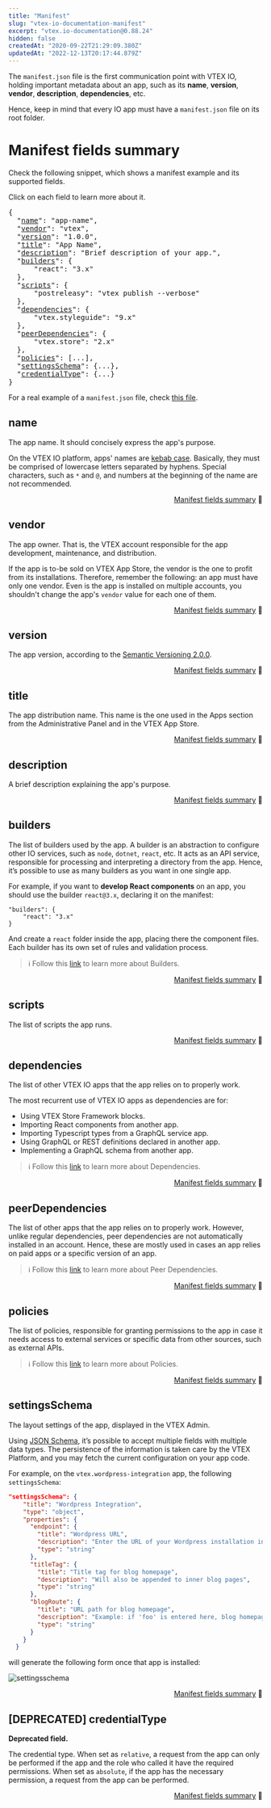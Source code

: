 ```yaml
---
title: "Manifest"
slug: "vtex-io-documentation-manifest"
excerpt: "vtex.io-documentation@0.88.24"
hidden: false
createdAt: "2020-09-22T21:29:09.380Z"
updatedAt: "2022-12-13T20:17:44.879Z"
---
```


The `manifest.json` file is the first communication point with VTEX IO, holding important metadata about an app, such as its **name**, **version**, **vendor**, **description**, **dependencies**, etc.

Hence, keep in mind that every IO app must have a `manifest.json` file on its root folder.

# Manifest fields summary

Check the following snippet, which shows a manifest example and its supported fields.

Click on each field to learn more about it.

<pre>
{
  "<a href="#name">name</a>": "app-name",
  "<a href="#vendor">vendor</a>": "vtex",
  "<a href="#version">version</a>": "1.0.0",
  "<a href="#title">title</a>": "App Name",
  "<a href="#description">description</a>": "Brief description of your app.",
  "<a href="#builders">builders</a>": {
      "react": "3.x"
  },
  "<a href="#scripts">scripts</a>": {
      "postreleasy": "vtex publish --verbose"
  },
  "<a href="#dependencies">dependencies</a>": {
      "vtex.styleguide": "9.x"
  },
  "<a href="#peerdependencies">peerDependencies</a>": {
      "vtex.store": "2.x"
  },
  "<a href="#policies">policies</a>": [...],
  "<a href="#settingsschema">settingsSchema</a>": {...},
  "<a href="#credentialtype">credentialType</a>": {...}
}
</pre>

For a real example of a `manifest.json` file, check [this file](https://github.com/vtex-apps/wordpress-integration/blob/d3ca9bd43b8d6797f162519d7b8a31ec755bd47d/manifest.json).

## name

The app name. It should concisely express the app's purpose.

On the VTEX IO platform, apps' names are [kebab case](https://en.wiktionary.org/wiki/kebab_case). Basically, they must be comprised of lowercase letters separated by hyphens. Special characters, such as `*` and `@`, and numbers at the beginning of the name are not recommended.

<div style="text-align: right"><a href="#manifest-fields-summary">Manifest fields summary</a> 🔼</div>

## vendor

The app owner. That is, the VTEX account responsible for the app development, maintenance, and distribution.

If the app is to-be sold on VTEX App Store, the vendor is the one to profit from its installations. Therefore, remember the following: an app must have only one vendor. Even is the app is installed on multiple accounts, you shouldn't change the app's `vendor` value for each one of them.

<div style="text-align: right"><a href="#manifest-fields-summary">Manifest fields summary</a> 🔼</div>

## version

The app version, according to the [Semantic Versioning 2.0.0](https://semver.org/).

<div style="text-align: right"><a href="#manifest-fields-summary">Manifest fields summary</a> 🔼</div>

## title

The app distribution name. This name is the one used in the Apps section from the Administrative Panel and in the VTEX App Store.

<div style="text-align: right"><a href="#manifest-fields-summary">Manifest fields summary</a> 🔼</div>

## description

A brief description explaining the app's purpose.

<div style="text-align: right"><a href="#manifest-fields-summary">Manifest fields summary</a> 🔼</div>

## builders

The list of builders used by the app. A builder is an abstraction to configure other IO services, such as `node`, `dotnet`, `react`, etc. It acts as an API service, responsible for processing and interpreting a directory from the app. Hence, it’s possible to use as many builders as you want in one single app.

For example, if you want to **develop React components** on an app, you should use the builder `react@3.x`, declaring it on the manifest:

```
"builders": {
    "react": "3.x"    
}
```

And create a `react` folder inside the app, placing there the component files. Each builder has its own set of rules and validation process.

> ℹ️ Follow this [link](https://developers.vtex.com/docs/vtex-io-documentation-builders) to learn more about Builders.

<div style="text-align: right"><a href="#manifest-fields-summary">Manifest fields summary</a> 🔼</div>

## scripts

The list of scripts the app runs.

<div style="text-align: right"><a href="#manifest-fields-summary">Manifest fields summary</a> 🔼</div>

## dependencies

The list of other VTEX IO apps that the app relies on to properly work.

The most recurrent use of VTEX IO apps as dependencies are for:

- Using VTEX Store Framework blocks.
- Importing React components from another app.
- Importing Typescript types from a GraphQL service app.
- Using GraphQL or REST definitions declared in another app.
- Implementing a GraphQL schema from another app.

> ℹ️ Follow this [link](https://developers.vtex.com/vtex-developer-docs/docs/vtex-io-documentation-dependencies/) to learn more about Dependencies.

<div style="text-align: right"><a href="#manifest-fields-summary">Manifest fields summary</a> 🔼</div>

## peerDependencies

The list of other apps that the app relies on to properly work. However, unlike regular dependencies, peer dependencies are not automatically installed in an account. Hence, these are mostly used in cases an app relies on paid apps or a specific version of an app.

> ℹ️ Follow this [link](https://developers.vtex.com/vtex-developer-docs/docs/vtex-io-documentation-peerdependencies/) to learn more about Peer Dependencies.

<div style="text-align: right"><a href="#manifest-fields-summary">Manifest fields summary</a> 🔼</div>

## policies

The list of policies, responsible for granting permissions to the app in case it needs access to external services or specific data from other sources, such as external APIs.

> ℹ️ Follow this [link](https://developers.vtex.com/vtex-developer-docs/docs/vtex-io-documentation-policies/) to learn more about Policies.

<div style="text-align: right"><a href="#manifest-fields-summary">Manifest fields summary</a> 🔼</div>

## settingsSchema

The layout settings of the app, displayed in the VTEX Admin.

Using [JSON Schema](https://json-schema.org/), it’s possible to accept multiple fields with multiple data types. The persistence of the information is taken care by the VTEX Platform, and you may fetch the current configuration on your app code.

For example, on the `vtex.wordpress-integration` app, the following `settingsSchema`:

```json
"settingsSchema": {
    "title": "Wordpress Integration",
    "type": "object",
    "properties": {
      "endpoint": {
        "title": "Wordpress URL",
        "description": "Enter the URL of your Wordpress installation in the form http://www.example.com/",
        "type": "string"
      },
      "titleTag": {
        "title": "Title tag for blog homepage",
        "description": "Will also be appended to inner blog pages",
        "type": "string"
      },
      "blogRoute": {
        "title": "URL path for blog homepage",
        "description": "Example: if 'foo' is entered here, blog homepage will be at http://www.yoursite.com/foo . Make sure routes in your store-theme match this setting. If left blank, default is 'blog'",
        "type": "string"
      }
    }
  }
```

will generate the following form once that app is installed:

![settingsschema](https://cdn.jsdelivr.net/gh/vtexdocs/dev-portal-content@main/images/vtex-io-documentation-manifest-0.png)

<div style="text-align: right"><a href="#manifest-fields-summary">Manifest fields summary</a> 🔼</div>

## [DEPRECATED] credentialType

**Deprecated field.**

The credential type. When set as `relative`, a request from the app can only be performed if the app and the role who called it have the required permissions. When set as `absolute`, if the app has the necessary permission, a request from the app can be performed.

<div style="text-align: right"><a href="#manifest-fields-summary">Manifest fields summary</a> 🔼</div>
